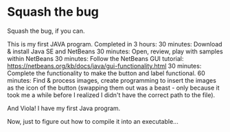 Squash the bug
===========

Squash the bug, if you can.

This is my first JAVA program. Completed in 3 hours:
30 minutes: Download & install Java SE and NetBeans
30 minutes: Open, review, play with samples within NetBeans
30 minutes: Follow the NetBeans GUI tutorial: https://netbeans.org/kb/docs/java/gui-functionality.html
30 minutes: Complete the functionality to make the button and label functional.
60 minutes: Find & process images, create programming to insert the images as the icon of the button (swapping them out was a beast - only because it took me a while before I realized I didn't have the correct path to the file).

And Viola! I have my first Java program.

Now, just to figure out how to compile it into an executable...
